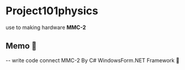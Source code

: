 # Project101physics
use to making hardware **MMC-2**

## Memo :memo:
-- write code connect MMC-2 By C# WindowsForm.NET Framework :art:
